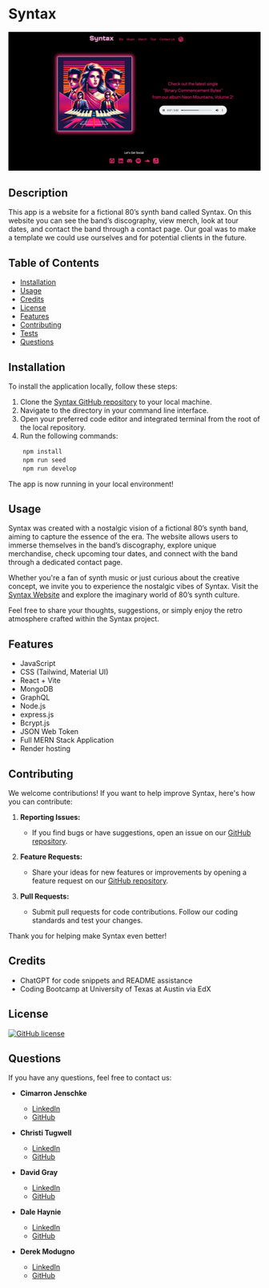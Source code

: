 # Syntax
![Screenshot](./server/images/homepage.png)


  ## Description
   This app is a website for a fictional 80’s synth band called Syntax. On this website you can see the band’s discography, view merch, look at tour dates, and contact the band through a contact page. Our goal was to make a template we could use ourselves and for potential clients in the future.

  ## Table of Contents
  - [Installation](#installation)
  - [Usage](#usage)
  - [Credits](#credits)
  - [License](#license)
  - [Features](#features)
  - [Contributing](#contibuting)
  - [Tests](#tests)
  - [Questions](#questions)

## Installation 
To install the application locally, follow these steps:

  1. Clone the [Syntax GitHub repository](https://github.com/grayd500/Syntax) to your local machine.
  2. Navigate to the directory in your command line interface.
  3. Open your preferred code editor and integrated terminal from the root of the local repository.
  4. Run the following commands:
  ```bash
      npm install
      npm run seed
      npm run develop
  ```
The app is now running in your local environment!

## Usage

  Syntax was created with a nostalgic vision of a fictional 80’s synth band, aiming to capture the essence of the era. The website allows users to immerse themselves in the band’s discography, explore unique merchandise, check upcoming tour dates, and connect with the band through a dedicated contact page.

Whether you're a fan of synth music or just curious about the creative concept, we invite you to experience the nostalgic vibes of Syntax. Visit the [Syntax Website](https://syntax-8rz6.onrender.com/) and explore the imaginary world of 80’s synth culture.

Feel free to share your thoughts, suggestions, or simply enjoy the retro atmosphere crafted within the Syntax project.

  ## Features
  - JavaScript
  - CSS (Tailwind, Material UI)
  - React + Vite
  - MongoDB
  - GraphQL
  - Node.js
  - express.js
  - Bcrypt.js
  - JSON Web Token
  - Full MERN Stack Application
  - Render hosting

## Contributing

We welcome contributions! If you want to help improve Syntax, here's how you can contribute:

1. **Reporting Issues:**
   - If you find bugs or have suggestions, open an issue on our [GitHub repository](https://github.com/your-username/syntax/issues).

2. **Feature Requests:**
   - Share your ideas for new features or improvements by opening a feature request on our [GitHub repository](https://github.com/your-username/syntax/issues).

3. **Pull Requests:**
   - Submit pull requests for code contributions. Follow our coding standards and test your changes.

  Thank you for helping make Syntax even better!


## Credits
  - ChatGPT for code snippets and README assistance
  - Coding Bootcamp at University of Texas at Austin via EdX
  
  ## License
  [![GitHub license](https://img.shields.io/badge/license-MIT-blue.svg)](https://opensource.org/licenses/MIT)


## Questions

If you have any questions, feel free to contact us:

- **Cimarron Jenschke**
  - [LinkedIn](https://www.linkedin.com/in/cimarron-jenschke-a59ab5290/)
  - [GitHub](https://github.com/cjenschke)

- **Christi Tugwell**
  - [LinkedIn](https://www.linkedin.com/in/christi-tugwell-a67194104/)
  - [GitHub](https://github.com/tugwellchristi)

- **David Gray**
  - [LinkedIn](https://www.linkedin.com/in/grayd500)
  - [GitHub](https://github.com/grayd500)

- **Dale Haynie**
  - [LinkedIn](https://www.linkedin.com/in/dale-haynie-3b66142a7/)
  - [GitHub](https://github.com/Daleray1231)

- **Derek Modugno**
  - [LinkedIn](https://www.linkedin.com/in/derek-modugno-9927b72b1/)
  - [GitHub](https://github.com/derekm129)
